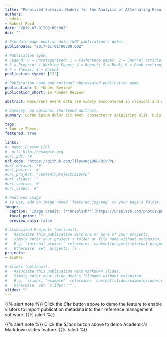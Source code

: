 ```yaml
---
title: "Penalized Survival Models for the Analysis of Alternating Recurrent Event Data"
authors:
- admin
- Robert Ford
date: "2019-07-01T00:00:00Z"
doi: ""

# Schedule page publish date (NOT publication's date).
publishDate: "2017-01-01T00:00:00Z"

# Publication type.
# Legend: 0 = Uncategorized; 1 = Conference paper; 2 = Journal article;
# 3 = Preprint / Working Paper; 4 = Report; 5 = Book; 6 = Book section;
# 7 = Thesis; 8 = Patent
publication_types: ["2"]

# Publication name and optional abbreviated publication name.
publication: In *Under Review*
publication_short: In *Under Review*

abstract: Recurrent event data are widely encountered in clinical and observational studies. Most methods for recurrent events treat the outcome as a point process and, as such, neglect any associated event duration. This generally leads to a less informative and potentially biased analysis. We propose a joint model for the recurrent event rate (of incidence) and duration. The two processes are linked through a bivariate normal frailty. For example, when the event is hospitalization, we can treat the time to admission and length-of-stay as two alternating recurrent events. In our method, the regression parameters are estimated through a penalized partial likelihood, and the variance-covariance matrix of the frailty is estimated through a recursive estimating formula. Simulation results demonstrate that our method provides accurate parameter estimation, with relatively fast computation time. We illustrate the methods through an analysis of hospitalizations among end-stage renal disease patients.

# Summary. An optional shortened abstract.
summary: Lorem ipsum dolor sit amet, consectetur adipiscing elit. Duis posuere tellus ac convallis placerat. Proin tincidunt magna sed ex sollicitudin condimentum.

tags:
- Source Themes
featured: true

links:
#- name: Custom Link
#  url: http://example.org
#url_pdf: '#'
url_code: 'https://github.com/lilywang1988/BivPPL'
#url_dataset: '#'
#url_poster: '#'
#url_project: 'content/project/BivPPL'
#url_slides: ''
#url_source: '#'
#url_video: '#'

# Featured image
# To use, add an image named `featured.jpg/png` to your page's folder. 
image:
  caption: 'Image credit: [**Unsplash**](https://unsplash.com/photos/pLCdAaMFLTE)'
  focal_point: ""
  preview_only: false

# Associated Projects (optional).
#   Associate this publication with one or more of your projects.
#   Simply enter your project's folder or file name without extension.
#   E.g. `internal-project` references `content/project/internal-project/index.md`.
#   Otherwise, set `projects: []`.
projects:
- BioPPL

# Slides (optional).
#   Associate this publication with Markdown slides.
#   Simply enter your slide deck's filename without extension.
#   E.g. `slides: "example"` references `content/slides/example/index.md`.
#   Otherwise, set `slides: ""`.
slides: ""
---
```


{{% alert note %}}
Click the *Cite* button above to demo the feature to enable visitors to import publication metadata into their reference management software.
{{% /alert %}}

{{% alert note %}}
Click the *Slides* button above to demo Academic's Markdown slides feature.
{{% /alert %}}


